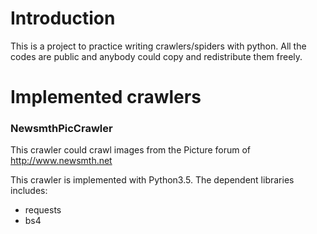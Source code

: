 # Introduction  
This is a project to practice writing crawlers/spiders with python. All the codes are public and anybody could copy and redistribute them freely.

# Implemented crawlers  
### NewsmthPicCrawler  
This crawler could crawl images from the Picture forum of http://www.newsmth.net  

This crawler is implemented with Python3.5. The dependent libraries includes:  
* requests
* bs4

